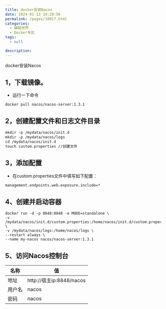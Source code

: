 ```yaml
---
title: docker安装Nacos
date: 2024-01-13 14:29:56
permalink: /pages/10017.html
categories: 
  - 编程世界
  - Docker专区
tags: 
  - null

description: 
---
```


docker安装Nacos


## 1，下载镜像。
- 运行一下命令

```shell
docker pull nacos/nacos-server:1.3.1
```

## 2，创建配置文件和日志文件目录

```dockerfile
mkdir -p /mydata/nacos/init.d
mkdir -p /mydata/nacos/logs
cd /mydata/nacos/init.d
touch custom.properties //创建文件
```

## 3，添加配置
- 在custom.properties文件中填写如下配置：
```dockerfile
management.endpoints.web.exposure.include=*
```


## 4、创建并启动容器

```
docker run -d -p 8848:8848 -e MODE=standalone \
-v /mydata/nacos/init.d/custom.properties:/home/nacos/init.d/custom.properties \
-v /mydata/nacos/logs:/home/nacos/logs \
--restart always \
--name my-nacos nacos/nacos-server:1.3.1
```

## 5、访问Nacos控制台

| 名称  | 值   |
|-----|-----|
| 地址  |  http://宿主ip:8848/nacos   |
| 用户名 |  nacos   |
| 密码  |   nacos  |
